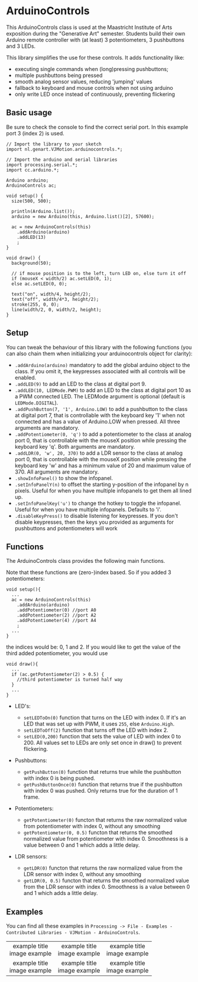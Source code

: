 # ArduinoControls
This ArduinoControls class is used at the Maastricht Institute of Arts exposition during the "Generative Art" semester.
Students build their own Arduino remote controller with (at least) 3 potentiometers, 3 pushbuttons and 3 LEDs.

 This library simplifies the use for these controls. It adds functionality like:

 - executing single commands when (long)pressing pushbuttons;
 - multiple pushbuttons being pressed
 - smooth analog sensor values, reducing 'jumping' values
 - fallback to keyboard and mouse controls when not using arduino
 - only write LED once instead of continuously, preventing flickering
 
## Basic usage
Be sure to check the console to find the correct serial port. In this example port 3 (index 2) is used.
```
// Import the library to your sketch
import nl.genart.VJMotion.arduinocontrols.*;

// Import the arduino and serial libraries
import processing.serial.*;
import cc.arduino.*;

Arduino arduino;
ArduinoControls ac;

void setup() {
  size(500, 500);

  println(Arduino.list());
  arduino = new Arduino(this, Arduino.list()[2], 57600);

  ac = new ArduinoControls(this)
    .addArduino(arduino)
    .addLED(13)
    ;
}

void draw() {
  background(50);

  // if mouse position is to the left, turn LED on, else turn it off
  if (mouseX < width/2) ac.setLED(0, 1);
  else ac.setLED(0, 0);

  text("on", width/4, height/2);
  text("off", width/4*3, height/2);
  stroke(255, 0, 0);
  line(width/2, 0, width/2, height);
}
```

## Setup
You can tweak the behaviour of this library with the following functions (you can also chain them when initializing your arduinocontrols object for clarity):

* `.addArduino(arduino)` mandatory to add the global arduino object to the class. If you omit it, the keypresses associated with all controls will be enabled.
* `.addLED(9)` to add an LED to the class at digital port 9.
* `.addLED(10, LEDMode.PWM)` to add an LED to the class at digital port 10 as a PWM connected LED. The LEDMode argument is optional (default is `LEDMode.DIGITAL`).
* `.addPushButton(7, '1', Arduino.LOW)` to add a pushbutton to the class at digital port 7, that is controllable with the keyboard key '1' when not connected and has a value of Arduino.LOW when pressed. All three arguments are mandatory.
* `.addPotentiometer(0, 'q')` to add a potentiometer to the class at analog port 0, that is controllable with the mouseX position while pressing the keyboard key 'q'. Both arguments are mandatory.
* `.addLDR(0, 'w', 20, 370)` to add a LDR sensor to the class at analog port 0, that is controllable with the mouseX position while pressing the keyboard key 'w' and has a minimum value of 20 and maximum value of 370. All arguments are mandatory.
* `.showInfoPanel()` to show the infopanel.
* `.setInfoPanelY(n)` to offset the starting y-position of the infopanel by n pixels. Useful for when you have multiple infopanels to get them all lined up.
* `.setInfoPanelKey('u')` to change the hotkey to toggle the infopanel. Useful for when you have multiple infopanels. Defaults to 'i'.
* `.disableKeyPress()` to disable listening for keypresses. If you don't disable keypresses, then the keys you provided as arguments for pushbuttons and potentiometers will work


## Functions
The ArduinoControls class provides the following main functions.

Note that these functions are (zero-)index based. So if you added 3 potentiometers:
```
void setup(){
  ...
  ac = new ArduinoControls(this)
    .addArduino(arduino)
    .addPotentiometer(0) //port A0
    .addPotentiometer(2) //port A2
    .addPotentiometer(4) //port A4
    ;
  ...
}
```
the indices would be: 0, 1 and 2. If you would like to get the value of the third added potentiometer, you would use 
```
void draw(){
  ...
  if (ac.getPotentiometer(2) > 0.5) {
    //third potentiometer is turned half way
  }
  ...
}
```


* LED's:

    * `setLEDToOn(0)` function that turns on the LED with index 0. If it's an LED that was set up with PWM, it uses `255`, else `Arduino.High`.
    * `setLEDToOff(2)` function that turns off the LED with index 2.
    * `setLED(0,200)` function that sets the value of LED with index 0 to 200. All values set to LEDs are only set once in draw() to prevent flickering.

* Pushbuttons:

    * `getPushButton(0)` function that returns true while the pushbutton with index 0 is being pushed.
    * `getPushButtonOnce(0)` function that returns true if the pushbutton with index 0 was pushed. Only returns true for the duration of 1 frame.

* Potentiometers:

    * `getPotentiometer(0)` functon that returns the raw normalized value from potentiometer with index 0, without any smoothing
    * `getPotentiometer(0, 0.5)` functon that returns the smoothed normalized value from potentiometer with index 0. Smoothness is a value between 0 and 1 which adds a little delay.

* LDR sensors:

    * `getLDR(0)` functon that returns the raw normalized value from the LDR sensor with index 0, without any smoothing
    * `getLDR(0, 0.5)` functon that returns the smoothed normalized value from the LDR sensor with index 0. Smoothness is a value between 0 and 1 which adds a little delay.


## Examples
You can find all these examples in `Processing -> File - Examples - Contributed Libraries - VJMotion - ArduinoControls`.

<table width="100%">
  <tr>
    <td valign="top" align="center" width="33%">example title<br>image example</td>
    <td valign="top" align="center" width="33%">example title<br>image example</td>
    <td valign="top" align="center" width="33%">example title<br>image example</td>
  </tr>
   <tr>
   <td valign="top" align="center" width="33%">example title<br>image example</td>
   <td valign="top" align="center" width="33%">example title<br>image example</td>
   <td valign="top" align="center" width="33%">example title<br>image example</td>
  </tr>
 </table>

